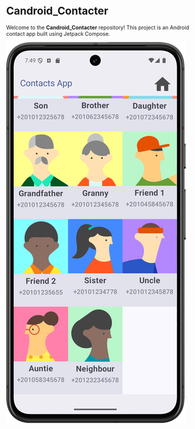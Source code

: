 
# Candroid_Contacter

Welcome to the **Candroid_Contacter** repository! This project is an Android contact app built using Jetpack Compose.


![ScreenShot](Images/ScreenShot.png)